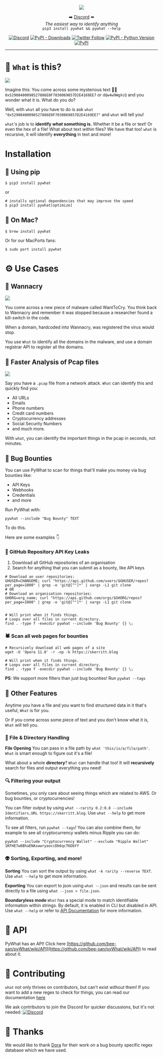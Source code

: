 <p align='center'>
<img src='images/logo.png'>
<p align="center">➡️ <a href="http://discord.skerritt.blog">Discord</a> ⬅️<br>
<i>The easiest way to identify anything</i><br>
<code>pip3 install pywhat && pywhat --help</code>
</p>

<p align="center">
  <a href="http://discord.skerritt.blog"><img alt="Discord" src="https://img.shields.io/discord/754001738184392704"></a> <a href="https://pypi.org/project/pywhat/"><img alt="PyPI - Downloads" src="https://pepy.tech/badge/pywhat/month"></a>  <a href="https://twitter.com/bee_sec_san"><img alt="Twitter Follow" src="https://img.shields.io/twitter/follow/bee_sec_san?style=social"></a> <a href="https://pypi.org/project/pywhat/"><img alt="PyPI - Python Version" src="https://img.shields.io/pypi/pyversions/pywhat"></a> <a href="https://pypi.org/project/pywhat/"><img alt="PyPI" src="https://img.shields.io/pypi/v/pywhat"></a>
</p>
<hr>

# 🤔 `What` is this?

![](images/main_demo.gif)

Imagine this: You come across some mysterious text 🧙‍♂️ `0x52908400098527886E0F7030069857D2E4169EE7` or `dQw4w9WgXcQ` and you wonder what it is. What do you do?

Well, with `what` all you have to do is ask `what "0x52908400098527886E0F7030069857D2E4169EE7"` and `what` will tell you!

`what`'s job is to **identify _what_ something is.** Whether it be a file or text! Or even the hex of a file! What about text _within_ files? We have that too! `what` is recursive, it will identify **everything** in text and more!

# Installation

## 🔨 Using pip

```$ pip3 install pywhat```

or

```shell
# installs optional dependencies that may improve the speed
$ pip3 install pywhat[optimize] 
```

## 🔨 On Mac?

```$ brew install pywhat```

Or for our MacPorts fans:

```$ sudo port install pywhat```

# ⚙ Use Cases

## 🦠 Wannacry

![](images/wannacry_demo.png)

You come across a new piece of malware called WantToCry. You think back to Wannacry and remember it was stopped because a researcher found a kill-switch in the code.

When a domain, hardcoded into Wannacry, was registered the virus would stop.

You use `What` to identify all the domains in the malware, and use a domain registrar API to register all the domains.

## 🦈 Faster Analysis of Pcap files

![](images/pcap_demo.gif)

Say you have a `.pcap` file from a network attack. `What` can identify this and quickly find you:

- All URLs
- Emails
- Phone numbers
- Credit card numbers
- Cryptocurrency addresses
- Social Security Numbers
- and much more.

With `what`, you can identify the important things in the pcap in seconds, not minutes.

## 🐞 Bug Bounties

You can use PyWhat to scan for things that'll make you money via bug bounties like:
* API Keys
* Webhooks
* Credentials
* and more

Run PyWhat with:

```
pywhat --include "Bug Bounty" TEXT
```

To do this.

Here are some examples 👇

### 🐙 GitHub Repository API Key Leaks

1. Download all GitHub repositories of an organisation
2. Search for anything that you can submit as a bounty, like API keys

```shell
# Download an user repositories:
GHUSER=CHANGEME; curl "https://api.github.com/users/$GHUSER/repos?per_page=1000" | grep -o 'git@[^"]*' | xargs -L1 git clone
# OR
# Download an organisation repositories:
GHORG=org_name; curl "https://api.github.com/orgs/$GHORG/repos?per_page=1000" | grep -o 'git@[^"]*' | xargs -L1 git clone


# Will print when it finds things.
# Loops over all files in current directory.
find . -type f -execdir pywhat --include 'Bug Bounty' {} \;
```

### 🕷 Scan all web pages for bounties

```shell
# Recursively download all web pages of a site
wget -U 'Opera 11.0' -r -np -k https://skerritt.blog

# Will print when it finds things.
# Loops over all files in current directory.
find . -type f -execdir pywhat --include 'Bug Bounty' {} \;
```

**PS**: We support more filters than just bug bounties! Run `pywhat --tags`

## 🌌 Other Features

Anytime you have a file and you want to find structured data in it that's useful, `What` is for you.

Or if you come across some piece of text and you don't know what it is, `What` will tell you.

### 📁 File & Directory Handling

**File Opening** You can pass in a file path by `what 'this/is/a/file/path'`. `What` is smart enough to figure out it's a file!

What about a whole **directory**? `What` can handle that too! It will **recursively** search for files and output everything you need!

### 🔍 Filtering your output

Sometimes, you only care about seeing things which are related to AWS. Or bug bounties, or cryptocurrencies!

You can filter output by using `what --rarity 0.2:0.8 --include Identifiers,URL https://skerritt.blog`. Use `what --help` to get more information.

To see all filters, run `pywhat --tags`! You can also combine them, for example to see all cryptocurrency wallets minus Ripple you can do:

```console
pywhat --include "Cryptocurrency Wallet" --exclude "Ripple Wallet" 1KFHE7w8BhaENAswwryaoccDb6qcT6DbYY
```

### 👽 Sorting, Exporting, and more!

**Sorting** You can sort the output by using `what -k rarity --reverse TEXT`. Use `what --help` to get more information.

**Exporting** You can export to json using `what --json` and results can be sent directly to a file using `what --json > file.json`.

**Boundaryless mode** `What` has a special mode to match identifiable information within strings. By default, it is enabled in CLI but disabled in API. Use `what --help` or refer to [API Documentation](https://github.com/bee-san/pyWhat/wiki/API) for more information.


# 🍕 API

PyWhat has an API! Click here [https://github.com/bee-san/pyWhat/wiki/API](https://github.com/bee-san/pyWhat/wiki/API) to read about it.

# 👾 Contributing

`what` not only thrives on contributors, but can't exist without them! If you want to add a new regex to check for things, you can read our documentation [here](https://github.com/bee-san/what/wiki/Adding-your-own-Regex)

We ask contributors to join the Discord for quicker discussions, but it's not needed:
<a href="http://discord.skerritt.blog"><img alt="Discord" src="https://img.shields.io/discord/754001738184392704"></a>

# 🙏 Thanks

We would like to thank [Dora](https://github.com/sdushantha/dora) for their work on a bug bounty specific regex database which we have used.
